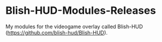 # Blish-HUD-Modules-Releases
My modules for the videogame overlay called Blish-HUD (https://github.com/blish-hud/Blish-HUD).
